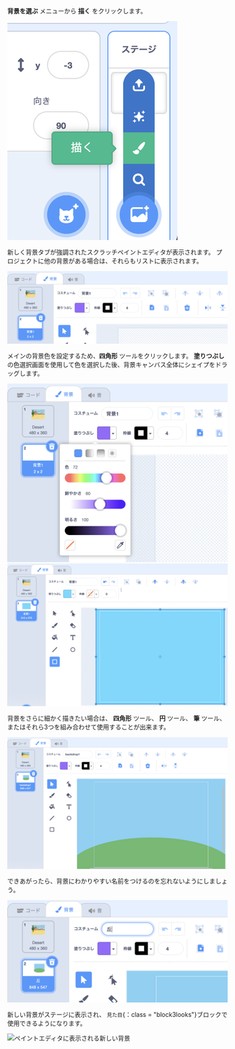 **背景を選ぶ** メニューから **描く** をクリックします。

![背景を選ぶメニューの描くアイコン](images/paint-backdrop.png)

新しく背景タブが強調されたスクラッチペイントエディタが表示されます。 プロジェクトに他の背景がある場合は、それらもリストに表示されます。

![ペイントエディタに表示される新しい背景](images/new-background-in-editor.png)

メインの背景色を設定するため、**四角形** ツールをクリックします。 **塗りつぶし** の色選択画面を使用して色を選択した後、背景キャンバス全体にシェイプをドラッグします。

![ペイントエディタに表示される新しい背景](images/fill-colour-tool.png) ![ペイントエディタに表示される新しい背景](images/single-colour-backdrop.png)

背景をさらに細かく描きたい場合は、 **四角形** ツール、 **円** ツール、 **筆** ツール、またはそれら3つを組み合わせて使用することが出来ます。

![ペイントエディタに表示される新しい背景](images/hill-backdrop.png)

できあがったら、背景にわかりやすい名前をつけるのを忘れないようにしましょう。

![ペイントエディタに表示される新しい背景](images/name-backdrop.png)

新しい背景がステージに表示され、 `見た目`{：class = "block3looks"}ブロックで使用できるようになります。

![ペイントエディタに表示される新しい背景](images/finished-backdrop.png)
